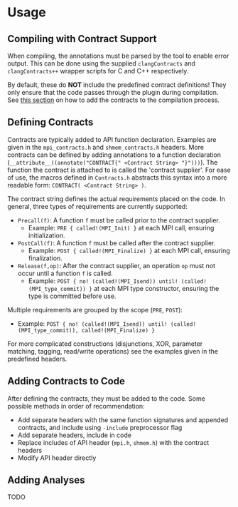 # Usage

## Compiling with Contract Support

When compiling, the annotations must be parsed by the tool to enable error output.
This can be done using the supplied `clangContracts` and `clangContracts++` wrapper scripts for C and C++ respectively.

By default, these do **NOT** include the predefined contract definitions!
They only ensure that the code passes through the plugin during compilation.
See [this section](#adding-contracts-to-code) on how to add the contracts to the compilation process.

## Defining Contracts

Contracts are typically added to API function declaration.
Examples are given in the `mpi_contracts.h` and `shmem_contracts.h` headers.
More contracts can be defined by adding annotations to a function declaration (`__attribute__((annotate("CONTRACT{" <Contract String> "}")))`).
The function the contract is attached to is called the 'contract supplier'.
For ease of use, the macros defined in `Contracts.h` abstracts this syntax into a more readable form: `CONTRACT( <Contract String> )`.

The contract string defines the actual requirements placed on the code.
In general, three types of requirements are currently supported:
- `Precall(f)`: A function `f` must be called prior to the contract supplier.
  - Example: `PRE { called!(MPI_Init) }` at each MPI call, ensuring initialization.
- `PostCall(f)`: A function `f` must be called after the contract supplier.
  - Example: `POST { called!(MPI_Finalize) }` at each MPI call, ensuring finalization.
- `Release(f,op)`: After the contract supplier, an operation `op` must not occur until a function `f` is called.
  - Example: `POST { no! (called!(MPI_Isend)) until! (called!(MPI_type_commit)) }` at each MPI type constructor, ensuring the type is committed before use.

Multiple requirements are grouped by the scope (`PRE`, `POST`):
- Example: `POST { no! (called!(MPI_Isend)) until! (called!(MPI_type_commit)), called!(MPI_Finalize) }`

For more complicated constructions (disjunctions, XOR, parameter matching, tagging, read/write operations) see the examples given in the predefined headers.

## Adding Contracts to Code

After defining the contracts, they must be added to the code.
Some possible methods in order of recommendation:
- Add separate headers with the same function signatures and appended contracts, and include using `-include` preprocessor flag
- Add separate headers, include in code
- Replace includes of API header (`mpi.h`, `shmem.h`) with the contract headers
- Modify API header directly

## Adding Analyses

TODO
